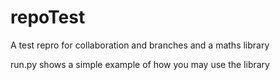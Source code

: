 # repoTest
A test repro for collaboration and branches and a maths library

run.py shows a simple example of how you may use the library
